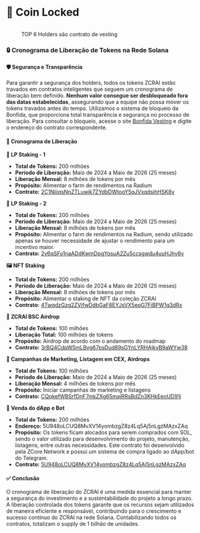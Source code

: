 # 🔐 Coin Locked

<figure><img src="../../../.gitbook/assets/Captura de Tela 2024-05-16 às 13.19.05.png" alt=""><figcaption><p>TOP 6 Holders são contrato de vesting</p></figcaption></figure>

### 🔒 Cronograma de Liberação de Tokens na Rede Solana

#### 🛡️ Segurança e Transparência

Para garantir a segurança dos holders, todos os tokens ZCRAI estão travados em contratos inteligentes que seguem um cronograma de liberação bem definido. **Nenhum valor consegue ser desbloqueado fora das datas estabelecidas**, assegurando que a equipe não possa mover os tokens travados antes do tempo. Utilizamos o sistema de bloqueio da Bonfida, que proporciona total transparência e segurança no processo de liberação. Para consultar o bloqueio, acesse o site [Bonfida Vesting](https://vesting.bonfida.org/) e digite o endereço do contrato correspondente.

#### 📅 Cronograma de Liberação

**🌾 LP Staking - 1**

* **Total de Tokens:** 200 milhões
* **Período de Liberação:** Maio de 2024 a Maio de 2026 (25 meses)
* **Liberação Mensal:** 8 milhões de tokens por mês
* **Propósito:** Alimentar o farm de rendimentos na Radium
* **Contrato:** [2C1NiiiqsNnZTLuwik7ZYdbDWtooY5qJVxqdsihHSK8v](https://vesting.bonfida.org/2C1NiiiqsNnZTLuwik7ZYdbDWtooY5qJVxqdsihHSK8v)

**🌾 LP Staking - 2**

* **Total de Tokens:** 200 milhões
* **Período de Liberação:** Maio de 2024 a Maio de 2026 (25 meses)
* **Liberação Mensal:** 8 milhões de tokens por mês
* **Propósito:** Alimentar o farm de rendimentos na Radium, sendo utilizado apenas se houver necessidade de ajustar o rendimento para um incentivo maior.
* **Contrato:** [2v6qSFo1naADdKwmDpgYosuA2Zu5ccsgwdu4uuHJhy6y](https://vesting.bonfida.org/2v6qSFo1naADdKwmDpgYosuA2Zu5ccsgwdu4uuHJhy6y)

**🖼️ NFT Staking**

* **Total de Tokens:** 200 milhões
* **Período de Liberação:** Maio de 2024 a Maio de 2026 (25 meses)
* **Liberação Mensal:** 8 milhões de tokens por mês
* **Propósito:** Alimentar o staking de NFT da coleção ZCRAI
* **Contrato:** [4TwqdzGzg2ZVifwDdbGaF8EYJsVX5eqG7FiBPW1g3dRx](https://vesting.bonfida.org/4TwqdzGzg2ZVifwDdbGaF8EYJsVX5eqG7FiBPW1g3dRx)

**🎁 ZCRAI BSC Airdrop**

* **Total de Tokens:** 100 milhões
* **Liberação Total:** 100 milhões de tokens
* **Propósito:** Airdrop de acordo com o andamento do roadmap
* **Contrato:** [3rBQ4CdpW5mLBvg67psDud89sGYnLYRHAjkvB9aWYw38](https://vesting.bonfida.org/3rBQ4CdpW5mLBvg67psDud89sGYnLYRHAjkvB9aWYw38)

**📣 Campanhas de Marketing, Listagem em CEX, Airdrops**

* **Total de Tokens:** 100 milhões
* **Período de Liberação:** Maio de 2024 a Maio de 2026 (25 meses)
* **Liberação Mensal:** 4 milhões de tokens por mês
* **Propósito:** Iniciar campanhas de marketing e listagens
* **Contrato:** [CQqkefWBSrfDnF7mkZXg65majRRsBdZn3KHkEeoUD91j](https://vesting.bonfida.org/CQqkefWBSrfDnF7mkZXg65majRRsBdZn3KHkEeoUD91j)

**💼 Venda do dApp e Bot**

* **Total de Tokens:** 200 milhões
* **Endereço:** 5U948oLCUQ8MvXV14yombzgZ8z4Lq5Aj5nLgzMAzxZAq
* **Propósito:** Os tokens ficam alocados para serem comprados com SOL, sendo o valor utilizado para desenvolvimento do projeto, manutenção, listagens, entre outras necessidades. Este contrato foi desenvolvido pela ZCore Network e possui um sistema de compra ligado ao dApp/bot do Telegram.
* **Contrato:** [5U948oLCUQ8MvXV14yombzgZ8z4Lq5Aj5nLgzMAzxZAq](https://vesting.bonfida.org/5U948oLCUQ8MvXV14yombzgZ8z4Lq5Aj5nLgzMAzxZAq)

#### ✅ Conclusão

O cronograma de liberação do ZCRAI é uma medida essencial para manter a segurança do investimento e a sustentabilidade do projeto a longo prazo. A liberação controlada dos tokens garante que os recursos sejam utilizados de maneira eficiente e responsável, contribuindo para o crescimento e sucesso contínuo do ZCRAI na rede Solana. Contabilizando todos os contratos, totalizam o supply de 1 bilhão de unidades.
